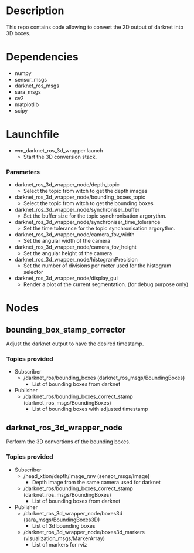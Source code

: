 # Description
This repo contains code allowing to convert the 2D output of darknet into 3D boxes.

# Dependencies
* numpy
* sensor_msgs
* darknet_ros_msgs
* sara_msgs
* cv2
* matplotlib
* scipy

# Launchfile
*	wm_darknet_ros_3d_wrapper.launch
    * Start the 3D conversion stack.

### Parameters
  * darknet_ros_3d_wrapper_node/depth_topic
      * Select the topic from witch to get the depth images
  * darknet_ros_3d_wrapper_node/bounding_boxes_topic
      * Select the topic from witch to get the bounding boxes
  * darknet_ros_3d_wrapper_node/synchroniser_buffer
      * Set the buffer size for the topic synchronisation argorythm.
  * darknet_ros_3d_wrapper_node/synchroniser_time_tolerance
      * Set the time tolerance for the topic synchronisation argorythm.
  * darknet_ros_3d_wrapper_node/camera_fov_width
      * Set the angular width of the camera
  * darknet_ros_3d_wrapper_node/camera_fov_height
      * Set the angular height of the camera
  * darknet_ros_3d_wrapper_node/histogramPrecision
      * Set the number of divisions per meter used for the histogram selector
  * darknet_ros_3d_wrapper_node/display_gui
      * Render a plot of the current segmentation. (for debug purpose only)


# Nodes
## bounding_box_stamp_corrector 
Adjust the darknet output to have the desired timestamp.

### Topics provided
* Subscriber
    * /darknet_ros/bounding_boxes (darknet_ros_msgs/BoundingBoxes)
        * List of bounding boxes from darknet
* Publisher
    * /darknet_ros/bounding_boxes_correct_stamp (darknet_ros_msgs/BoundingBoxes)
        * List of bounding boxes with adjusted timestamp
        
## darknet_ros_3d_wrapper_node
Perform the 3D convertions of the bounding boxes.

### Topics provided
* Subscriber
    * /head_xtion/depth/image_raw (sensor_msgs/Image)
        * Depth image from the same camera used for darknet
    * /darknet_ros/bounding_boxes_correct_stamp (darknet_ros_msgs/BoundingBoxes)
        * List of bounding boxes from darknet
* Publisher
    * /darknet_ros_3d_wrapper_node/boxes3d (sara_msgs/BoundingBoxes3D)
        * List of 3d bounding boxes
    * /darknet_ros_3d_wrapper_node/boxes3d_markers (visualization_msgs/MarkerArray)
        * List of markers for rviz
        
